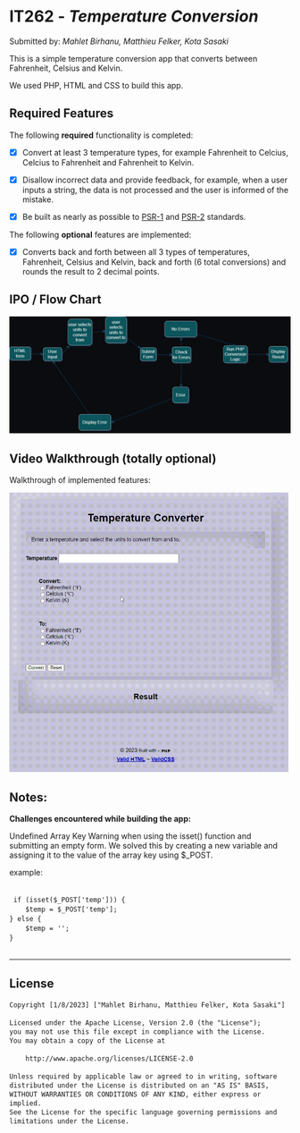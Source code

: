 # IT262 - *Temperature Conversion*

Submitted by: *Mahlet Birhanu,
Matthieu Felker, Kota Sasaki*

This is a simple temperature conversion app that converts between Fahrenheit, Celsius and Kelvin.

We used PHP, HTML and CSS to build this app.


## Required Features

The following **required** functionality is completed:

* [x] Convert at least 3 temperature types, for example Fahrenheit to Celcius, Celcius to Fahrenheit and Fahrenheit to Kelvin.
* [x] Disallow incorrect data and provide feedback, for example, when a user inputs a string, the data is not processed and the user is informed of the mistake.
* [x] Be built as nearly as possible to [PSR-1](https://www.php-fig.org/psr/psr-1/) and [PSR-2](https://www.php-fig.org/psr/psr-2/) standards.


The following **optional** features are implemented:

* [x] Converts back and forth between all 3 types of temperatures, Fahrenheit, Celsius and Kelvin, back and forth (6 total conversions) and rounds the result to 2 decimal points.

## IPO / Flow Chart

<img src="./src/images/IPO.jpg" alt="flow chart" style="width: 600px">

## Video Walkthrough (totally optional)

Walkthrough of implemented features:

<img src="./src/images/ex.gif" alt="gif" style="width: 500px">


## Notes:

<b> Challenges encountered while building the app:</b>

 Undefined Array Key Warning when using the isset() function and submitting an empty form. We solved this by creating a new variable and assigning it to the value of the array key using $_POST. 

example:

 <code>
 if (isset($_POST['temp'])) {
    $temp = $_POST['temp'];
} else {
    $temp = '';
} 
 </code>

<hr/>

## License

    Copyright [1/8/2023] ["Mahlet Birhanu, Matthieu Felker, Kota Sasaki"]

    Licensed under the Apache License, Version 2.0 (the "License");
    you may not use this file except in compliance with the License.
    You may obtain a copy of the License at

        http://www.apache.org/licenses/LICENSE-2.0

    Unless required by applicable law or agreed to in writing, software
    distributed under the License is distributed on an "AS IS" BASIS,
    WITHOUT WARRANTIES OR CONDITIONS OF ANY KIND, either express or implied.
    See the License for the specific language governing permissions and
    limitations under the License.






